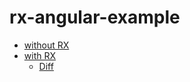 # rx-angular-example

* [without RX](https://embed.plnkr.co/kw88OXABs694sLZmeWnw/)
* [with RX](https://embed.plnkr.co/4hTbhmEbTPrULhpfb76J/)
    * [Diff](https://github.com/jooohn/rx-angular-example/pull/1/commits/74ca9bf0cfd375676f16b6889bd72f0f4b34d14b)
